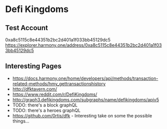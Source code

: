 # Defi Kingdoms

## Test Account
0xa8c5115c8e44351b2bc2d401a1f033bb45129dc5  
<https://explorer.harmony.one/address/0xa8c5115c8e44351b2bc2d401a1f033bb45129dc5>  

## Interesting Pages
- <https://docs.harmony.one/home/developers/api/methods/transaction-related-methods/hmy_gettransactionshistory>
- <http://dfktavern.com/>
- <https://www.reddit.com/r/DefiKingdoms/>
- <http://graph3.defikingdoms.com/subgraphs/name/defikingdoms/apiv5>
- TODO: there's a block graphQL
- TODO: there's a heroes graphQL
- <https://github.com/0rtis/dfk> - Interesting take on some the possible things...
  
